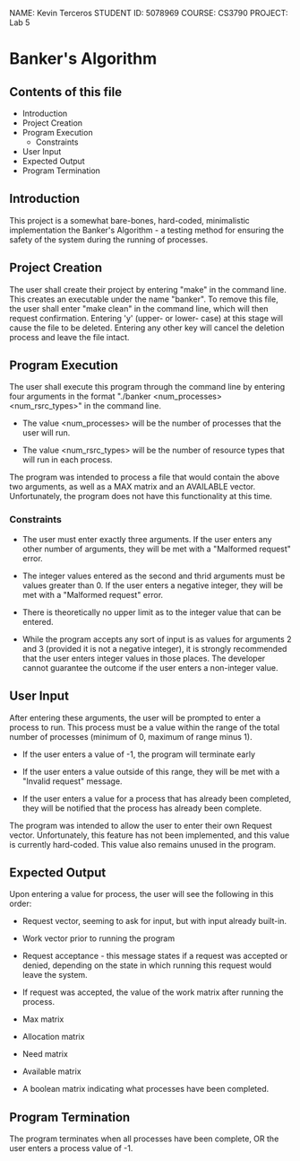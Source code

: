 NAME: 	    Kevin Terceros
STUDENT ID: 5078969
COURSE:     CS3790
PROJECT:    Lab 5

# Banker's Algorithm

## Contents of this file

  - Introduction
  - Project Creation
  - Program Execution
    - Constraints
  - User Input
  - Expected Output
  - Program Termination

## Introduction

This project is a somewhat bare-bones, hard-coded, minimalistic implementation the Banker's Algorithm - a testing
method for ensuring the safety of the system during the running of processes.

## Project Creation

The user shall create their project by entering "make" in the command line. This creates an executable under the
name "banker". To remove this file, the user shall enter "make clean" in the command line, which will then request
confirmation. Entering 'y' (upper- or lower- case) at this stage will cause the file to be deleted. Entering any
other key will cancel the deletion process and leave the file intact.

## Program Execution

The user shall execute this program through the command line by entering four arguments in the format
"./banker <num_processes> <num_rsrc_types>" in the command line.

- The value <num_processes> will be the number of processes that the user will run.

- The value <num_rsrc_types> will be the number of resource types that will run in each process.

The program was intended to process a file that would contain the above two arguments, as well as a MAX matrix and
an AVAILABLE vector. Unfortunately, the program does not have this functionality at this time.

### Constraints

- The user must enter exactly three arguments. If the user enters any other number of arguments, they will be met
  with a "Malformed request" error.

- The integer values entered as the second and thrid arguments must be values greater than 0. If the user enters a
  negative integer, they will be met with a "Malformed request" error.

- There is theoretically no upper limit as to the integer value that can be entered.

- While the program accepts any sort of input is as values for arguments 2 and 3 (provided it is not a negative
  integer), it is strongly recommended that the user enters integer values in those places. The developer cannot
  guarantee the outcome if the user enters a non-integer value.

## User Input

After entering these arguments, the user will be prompted to enter a process to run. This process must be a value
within the range of the total number of processes (minimum of 0, maximum of range minus 1).

- If the user enters a value of -1, the program will terminate early

- If the user enters a value outside of this range, they will be met with a "Invalid request" message.

- If the user enters a value for a process that has already been completed, they will be notified that the process
  has already been complete.

The program was intended to allow the user to enter their own Request vector. Unfortunately, this feature has not
been implemented, and this value is currently hard-coded. This value also remains unused in the program.

## Expected Output

Upon entering a value for process, the user will see the following in this order:

- Request vector, seeming to ask for input, but with input already built-in.

- Work vector prior to running the program

- Request acceptance - this message states if a request was accepted or denied, depending on the state in which
  running this request would leave the system.

- If request was accepted, the value of the work matrix after running the process.

- Max matrix

- Allocation matrix

- Need matrix

- Available matrix

- A boolean matrix indicating what processes have been completed.

## Program Termination

The program terminates when all processes have been complete, OR the user enters a process value of -1.